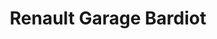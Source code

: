 ---
title: "Renault Garage Bardiot"
url: /chateaumeillant/renault-garage-bardiot/
shop: réparation de voitures
---
